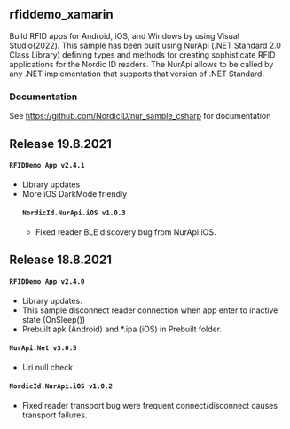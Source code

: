 ## rfiddemo_xamarin
Build RFID apps for Android, iOS, and Windows by using Visual Studio(2022). This sample has been built using NurApi (.NET Standard 2.0 Class Library) defining types and methods for creating sophisticate RFID applications for the Nordic ID readers. The NurApi allows to be called by any .NET implementation that supports that version of .NET Standard.
  
### Documentation
See https://github.com/NordicID/nur_sample_csharp for documentation

## Release 19.8.2021
#### `RFIDDemo App v2.4.1`
- Library updates 
- More iOS DarkMode friendly
  #### `NordicId.NurApi.iOS v1.0.3`
  - Fixed reader BLE discovery bug from NurApi.iOS.


## Release 18.8.2021
#### `RFIDDemo App v2.4.0`
 - Library updates.
- This sample disconnect reader connection when app enter to inactive state (OnSleep())
 - Prebuilt apk (Android) and *.ipa (iOS)  in Prebuilt folder.
#### `NurApi.Net v3.0.5`
 - Uri null check
  #### `NordicId.NurApi.iOS v1.0.2`
  - Fixed reader transport bug were frequent connect/disconnect causes transport failures.
